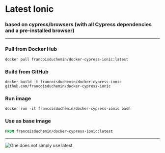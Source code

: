 # Latest Ionic
### based on cypress/browsers (with all Cypress dependencies and a pre-installed browser)
----
### Pull from Docker Hub
```
docker pull francoisduchemin/docker-cypress-ionic:latest
```

### Build from GitHub
```
docker build -t francoisduchemin/docker-cypress-ionic github.com/francoisduchemin/docker-cypress-ionic
```

### Run image
```
docker run -it francoisduchemin/docker-cypress-ionic bash
```

### Use as base image
```Dockerfile
FROM francoisduchemin/docker-cypress-ionic:latest
```


----

![One does not simply use latest](https://i.imgflip.com/1fgwxr.jpg)